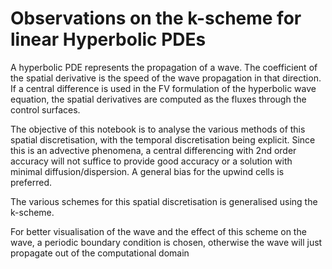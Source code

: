 # Observations on the k-scheme for linear Hyperbolic PDEs

 A hyperbolic PDE represents the propagation of a wave. The coefficient of the spatial derivative is the speed of the wave propagation in that direction. If a central difference is used in the FV formulation of the hyperbolic wave equation, the spatial derivatives are computed as the fluxes through the control surfaces.

 The objective of this notebook is to analyse the various methods of this spatial discretisation, with the temporal discretisation being explicit. Since this is an advective phenomena, a central differencing with 2nd order accuracy will not suffice to provide good accuracy or a solution with minimal diffusion/dispersion. A general bias for the upwind cells is preferred.

 The various schemes for this spatial discretisation is generalised using the k-scheme.

 For better visualisation of the wave and the effect of this scheme on the wave, a periodic boundary condition is chosen, otherwise the wave will just propagate out of the computational domain

